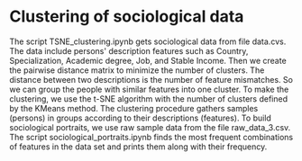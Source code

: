 # Clustering of sociological data
The script TSNE_clustering.ipynb gets sociological data from file data.cvs. The data include persons' description features such as Country, Specialization, Academic degree, Job, and Stable Income. Then we create the pairwise distance matrix to minimize the number of clusters. The distance between two descriptions is the number of feature mismatches. So we can group the people with similar features into one cluster. To make the clustering, we use the t-SNE algorithm with the number of clusters defined by the KMeans method. The clustering procedure gathers samples (persons) in groups according to their descriptions (features).
To build sociological portraits, we use raw sample data from the file raw_data_3.csv. The script sociological_portraits.ipynb finds the most frequent combinations of features in the data set and prints them along with their frequency.
